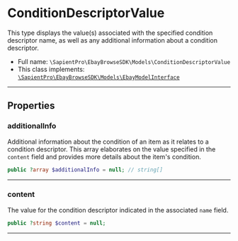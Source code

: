# ConditionDescriptorValue

This type displays the value(s) associated with the specified condition descriptor name, as well as any additional information about a condition descriptor.

* Full name: `\SapientPro\EbayBrowseSDK\Models\ConditionDescriptorValue`
* This class implements:  
  [`\SapientPro\EbayBrowseSDK\Models\EbayModelInterface`](./EbayModelInterface.md)

---

## Properties

### additionalInfo

Additional information about the condition of an item as it relates to a condition descriptor. This array elaborates on the value specified in the `content` field and provides more details about the item's condition.

```php
public ?array $additionalInfo = null; // string[]
```

---

### content

The value for the condition descriptor indicated in the associated `name` field.

```php
public ?string $content = null;
```

---
